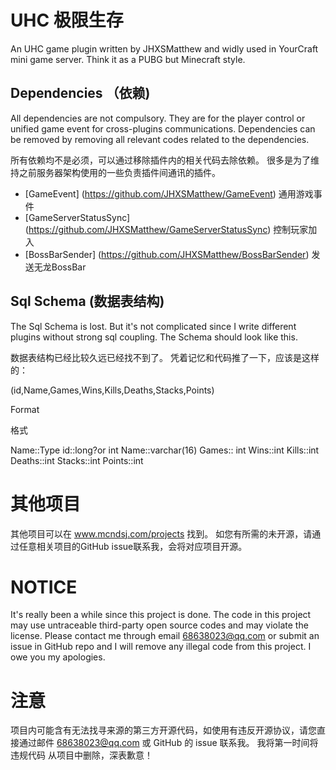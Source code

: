 # UHC 极限生存

An UHC game plugin written by JHXSMatthew and widly used in YourCraft mini game server. 
Think it as a PUBG but Minecraft style.


## Dependencies （依赖)
All dependencies are not compulsory. They are for the player control or unified game event for cross-plugins communications.
Dependencies can be removed by removing all relevant codes related to the dependencies.

所有依赖均不是必须，可以通过移除插件内的相关代码去除依赖。
很多是为了维持之前服务器架构使用的一些负责插件间通讯的插件。

- [GameEvent] (https://github.com/JHXSMatthew/GameEvent) 通用游戏事件
- [GameServerStatusSync] (https://github.com/JHXSMatthew/GameServerStatusSync) 控制玩家加入
- [BossBarSender] (https://github.com/JHXSMatthew/BossBarSender) 发送无龙BossBar

## Sql Schema (数据表结构)
The Sql Schema is lost. But it's not complicated since I write different plugins without strong sql coupling.
The Schema should look like this.

数据表结构已经比较久远已经找不到了。
凭着记忆和代码推了一下，应该是这样的：

(id,Name,Games,Wins,Kills,Deaths,Stacks,Points)

Format

格式

Name::Type
id::long?or int
Name::varchar(16)
Games:: int
Wins::int
Kills::int
Deaths::int
Stacks::int
Points::int


# 其他项目
其他项目可以在 www.mcndsj.com/projects 找到。 如您有所需的未开源，请通过任意相关项目的GitHub issue联系我，会将对应项目开源。

# NOTICE

It's really been a while since this project is done.
The code in this project may use untraceable third-party open source codes and may violate the license. 
Please contact me through email 68638023@qq.com or submit an issue in GitHub repo and I will remove any illegal code from this project.
I owe you my apologies.

# 注意

项目内可能含有无法找寻来源的第三方开源代码，如使用有违反开源协议，请您直接通过邮件 68638023@qq.com 或 GitHub 的 issue 联系我。 我将第一时间将违规代码
从项目中删除，深表歉意！

